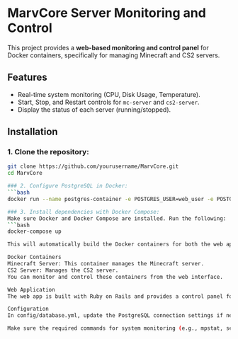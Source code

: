 # MarvCore Server Monitoring and Control

This project provides a **web-based monitoring and control panel** for Docker containers, specifically for managing Minecraft and CS2 servers.

## Features
- Real-time system monitoring (CPU, Disk Usage, Temperature).
- Start, Stop, and Restart controls for `mc-server` and `cs2-server`.
- Display the status of each server (running/stopped).

## Installation

### 1. Clone the repository:
```bash
git clone https://github.com/yourusername/MarvCore.git
cd MarvCore

### 2. Configure PostgreSQL in Docker:
```bash
docker run --name postgres-container -e POSTGRES_USER=web_user -e POSTGRES_PASSWORD=web_pass -e POSTGRES_DB=web_db -p 5432:5432 -v /data/postgres:/var/lib/postgresql/data -d postgres

### 3. Install dependencies with Docker Compose:
Make sure Docker and Docker Compose are installed. Run the following:
```bash
docker-compose up

This will automatically build the Docker containers for both the web application and PostgreSQL.

Docker Containers
Minecraft Server: This container manages the Minecraft server.
CS2 Server: Manages the CS2 server.
You can monitor and control these containers from the web interface.

Web Application
The web app is built with Ruby on Rails and provides a control panel for Docker containers. It displays system stats and allows you to start, stop, and restart the servers. It also shows the status of each container in real-time.

Configuration
In config/database.yml, update the PostgreSQL connection settings if necessary. The default settings should work with the provided Docker setup.

Make sure the required commands for system monitoring (e.g., mpstat, sensors) are installed in the Docker environment. These are installed via the Dockerfile.